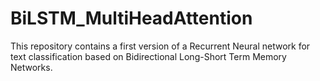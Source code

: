 # BiLSTM_MultiHeadAttention
This repository contains a first version of a Recurrent Neural network for text classification based on Bidirectional Long-Short Term Memory Networks.
